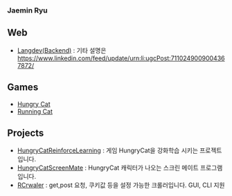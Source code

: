 ### Jaemin Ryu

## Web
- [Langdev(Backend)](https://github.com/ryujm1828/Langdev_backend/) : 기타 설명은 https://www.linkedin.com/feed/update/urn:li:ugcPost:7110249009004367872/

## Games
- [Hungry Cat](https://play.google.com/store/apps/details?id=com.Truer.HungryCat)
- [Running Cat](https://play.google.com/store/apps/details?id=com.Truer.RunningCat)
## Projects
- [HungryCatReinforceLearning](https://github.com/ryujm1828/HungryCatReinforceLearning) : 게임 HungryCat을 강화학습 시키는 프로젝트입니다.
- [HungryCatScreenMate](https://github.com/ryujm1828/HungryCatScreenMate) : HungryCat 캐릭터가 나오는 스크린 메이트 프로그램입니다.
- [RCrwaler](https://github.com/ryujm1828/RCrawler) : get,post 요청, 쿠키값 등을 설정 가능한 크롤러입니다. GUI, CLI 지원

